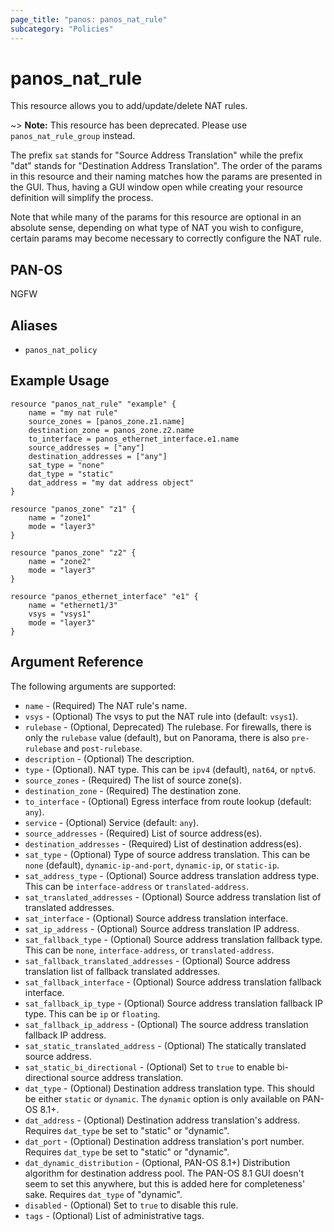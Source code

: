 ```yaml
---
page_title: "panos: panos_nat_rule"
subcategory: "Policies"
---
```


# panos_nat_rule

This resource allows you to add/update/delete NAT rules.

~> **Note:** This resource has been deprecated.  Please use
`panos_nat_rule_group` instead.

The prefix `sat` stands for "Source Address Translation" while the prefix "dat"
stands for "Destination Address Translation".  The order of the params in
this resource and their naming matches how the params are presented in
the GUI.  Thus, having a GUI window open while creating your resource
definition will simplify the process.

Note that while many of the params for this resource are optional in an
absolute sense, depending on what type of NAT you wish to configure, certain
params may become necessary to correctly configure the NAT rule.


## PAN-OS

NGFW

## Aliases

* `panos_nat_policy`


## Example Usage

```hcl
resource "panos_nat_rule" "example" {
    name = "my nat rule"
    source_zones = [panos_zone.z1.name]
    destination_zone = panos_zone.z2.name
    to_interface = panos_ethernet_interface.e1.name
    source_addresses = ["any"]
    destination_addresses = ["any"]
    sat_type = "none"
    dat_type = "static"
    dat_address = "my dat address object"
}

resource "panos_zone" "z1" {
    name = "zone1"
    mode = "layer3"
}

resource "panos_zone" "z2" {
    name = "zone2"
    mode = "layer3"
}

resource "panos_ethernet_interface" "e1" {
    name = "ethernet1/3"
    vsys = "vsys1"
    mode = "layer3"
}
```

## Argument Reference

The following arguments are supported:

* `name` - (Required) The NAT rule's name.
* `vsys` - (Optional) The vsys to put the NAT rule into (default:
  `vsys1`).
* `rulebase` - (Optional, Deprecated) The rulebase.  For firewalls, there is only the
  `rulebase` value (default), but on Panorama, there is also `pre-rulebase`
  and `post-rulebase`.
* `description` - (Optional) The description.
* `type` - (Optional). NAT type.  This can be `ipv4` (default), `nat64`, or
  `nptv6`.
* `source_zones` - (Required) The list of source zone(s).
* `destination_zone` - (Required) The destination zone.
* `to_interface` - (Optional) Egress interface from route lookup (default:
  `any`).
* `service` - (Optional) Service (default: `any`).
* `source_addresses` - (Required) List of source address(es).
* `destination_addresses` - (Required) List of destination address(es).
* `sat_type` - (Optional) Type of source address translation.  This can be
  `none` (default), `dynamic-ip-and-port`, `dynamic-ip`, or `static-ip`.
* `sat_address_type` - (Optional) Source address translation address type.
  This can be `interface-address` or `translated-address`.
* `sat_translated_addresses` - (Optional) Source address translation list of
  translated addresses.
* `sat_interface` - (Optional) Source address translation interface.
* `sat_ip_address` - (Optional) Source address translation IP address.
* `sat_fallback_type` - (Optional) Source address translation fallback type.
  This can be `none`, `interface-address`, or `translated-address`.
* `sat_fallback_translated_addresses` - (Optional) Source address translation
  list of fallback translated addresses.
* `sat_fallback_interface` - (Optional) Source address translation fallback
  interface.
* `sat_fallback_ip_type` - (Optional) Source address translation fallback
  IP type.  This can be `ip` or `floating`.
* `sat_fallback_ip_address` - (Optional) The source address translation
  fallback IP address.
* `sat_static_translated_address` - (Optional) The statically translated source
  address.
* `sat_static_bi_directional` - (Optional) Set to `true` to enable
  bi-directional source address translation.
* `dat_type` - (Optional) Destination address translation type.  This should
  be either `static` or `dynamic`.  The `dynamic` option is only available on
  PAN-OS 8.1+.
* `dat_address` - (Optional) Destination address translation's address.  Requires
  `dat_type` be set to "static" or "dynamic".
* `dat_port` - (Optional) Destination address translation's port number.  Requires
  `dat_type` be set to "static" or "dynamic".
* `dat_dynamic_distribution` - (Optional, PAN-OS 8.1+) Distribution algorithm
  for destination address pool.  The PAN-OS 8.1 GUI doesn't seem to set this
  anywhere, but this is added here for completeness' sake.  Requires `dat_type`
  of "dynamic".
* `disabled` - (Optional) Set to `true` to disable this rule.
* `tags` - (Optional) List of administrative tags.

